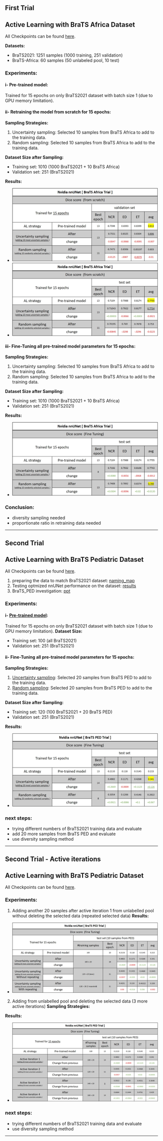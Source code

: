 ## First Trial

## Active Learning with BraTS Africa Dataset

All Checkpoints can be found [here](https://drive.google.com/drive/folders/17GD2gx6FPrk4PJbMimwGQrBYEIyK9MGc?usp=drive_link).

**Datasets:**
- BraTS2021: 1251 samples (1000 training, 251 validation)
- BraTS-Africa: 60 samples (50 unlabeled pool, 10 test)

### Experiments:

#### i- Pre-trained model:
Trained for 15 epochs on only BraTS2021 dataset with batch size 1 (due to GPU memory limitation).

#### ii- Retraining the model from scratch for 15 epochs:

**Sampling Strategies:**
1. Uncertainty sampling: Selected 10 samples from BraTS Africa to add to the training data.
2. Random sampling: Selected 10 samples from BraTS Africa to add to the training data.

**Dataset Size after Sampling:**
- Training set: 1010 (1000 BraTS2021 + 10 BraTS Africa)
- Validation set: 251 (BraTS2021)

**Results:**
- ![Validation Set Results](/Research/active-learning/reports/figures/nvidia_SSA_FromScratch_val.jpg)
- ![Test Set Results](/Research/active-learning/reports/figures/nvidia_SSA_FromScratch_test.jpg)

#### iii- Fine-Tuning all pre-trained model parameters for 15 epochs:

**Sampling Strategies:**
1. Uncertainty sampling: Selected 10 samples from BraTS Africa to add to the training data.
2. Random sampling: Selected 10 samples from BraTS Africa to add to the training data.

**Dataset Size after Sampling:**
- Training set: 1010 (1000 BraTS2021 + 10 BraTS Africa)
- Validation set: 251 (BraTS2021)

**Results:**
- ![Test Set Results](/Research/active-learning/reports/figures/nvidia_SSA_FineTuning_test.jpg)

### Conclusion:
- diversity sampling needed
- proportionate ratio in retraining data needed

-------------------------------------------------------------
## Second Trial

## Active Learning with BraTS Pediatric Dataset

All Checkpoints can be found [here](https://drive.google.com/drive/folders/1UwmRpeU4YLPkuqy5brPkonUwvshRaLmD?usp=drive_link).


1. preparing the data to match BraTS2021 dataset: [naming_map](https://drive.google.com/file/d/1jbRu2yu-OlwjZ79Q1zxy6fLOIHiDlJ4h/view?usp=drive_link)
2. Testing optmized nnUNet performance on the dataset: [results](https://drive.google.com/file/d/1hNxFxDDZhCCsTnMjpvYuV82JpNlWmyer/view?usp=sharing)
3. BraTS_PED investigation: [ppt](https://docs.google.com/presentation/d/1Bk36ZAJ5kMIjvizbqm74k8EntvvvV4Az/edit?usp=drive_link&ouid=100634944823545967799&rtpof=true&sd=true)

### Experiments:

#### i- [Pre-trained model](https://drive.google.com/drive/folders/15WuKaY2M_GNmDKmO05UXM6WBgZPggffS?usp=sharing):
Trained for 15 epochs on only BraTS2021 dataset with batch size 1 (due to GPU memory limitation).
**Dataset Size:**
- Training set: 100 (all BraTS2021)
- Validation set: 251 (BraTS2021)
#### ii- Fine-Tuning all pre-trained model parameters for 15 epochs:

**Sampling Strategies:**
1. [Uncertainty sampling](https://drive.google.com/drive/folders/1Dbqk9PyACKG1wFvn56MzhenyYZbT0Wbt?usp=drive_link): Selected 20 samples from BraTS PED to add to the training data.
2. [Random sampling](https://drive.google.com/drive/folders/1Xhk3q-0Z-mqzW0CNV7cg7BEvs8IB4dty?usp=drive_link): Selected 20 samples from BraTS PED to add to the training data.

**Dataset Size after Sampling:**
- Training set: 120 (100 BraTS2021 + 20 BraTS PED)
- Validation set: 251 (BraTS2021)

**Results:**
- ![Test Set Results](/Research/active-learning/reports/figures/nvidia_PED_FineTuning_test.jpg)

### next steps:
- trying different numbers of BraTS2021 training data and evaluate
- add 20  more samples from BraTS PED and evaluate
- use diversity sampling method
------------------------------

## Second Trial - Active iterations

## Active Learning with BraTS Pediatric Dataset

All Checkpoints can be found [here](https://drive.google.com/drive/folders/1VQEBdiEKKnanxh1sgiZxiLiPRF-PhbYC?usp=drive_link).

### Experiments:
1. Adding another 20 samples after active iteration 1 from unlabelled pool without deleting the selected data (repeated selected data)
**Results:**
- ![Test Set Results](/Research/active-learning/reports/figures/nvidia_PED_ActiveIteration_Approach.jpg)

2. Adding from unlabelled pool and deleting the selected data (3 more active iterations)
**Sampling Strategies:**


**Results:**
- ![Test Set Results](/Research/active-learning/reports/figures/nvidia_PED_ActiveIterations.jpg)

### next steps:
- trying different numbers of BraTS2021 training data and evaluate
- use diversity sampling method
------------------------------
